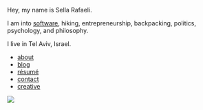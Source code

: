 Hey, my name is Sella Rafaeli.

I am into [software](/software), hiking, entrepreneurship, backpacking, politics, psychology, and philosophy. 

I live in Tel Aviv, Israel.

* [about](/about.html)
* [blog](/blog)
* [résumé](https://docs.google.com/document/d/1B3MohkhW5nNrnFe2ZRK6XNkntPUJ7T9cQKrT46qxqIM)
* [contact](/contact.html)
* [creative](/creative.html)

<img src="http://imgur.com/NJoZJIs.jpg">
